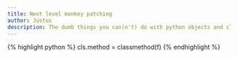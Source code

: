 ```yaml
---
title: Next level monkey patching
author: Justus
description: The dumb things you can(n't) do with python objects and classes
---
```


{% highlight python %}
cls.method = classmethod(f) 
{% endhighlight %}
